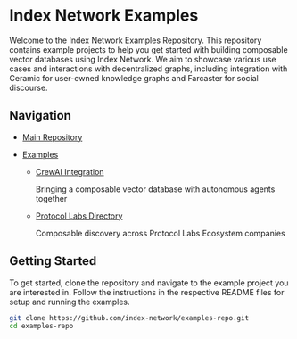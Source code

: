 # Index Network Examples

Welcome to the Index Network Examples Repository. This repository contains example projects to help you get started with building composable vector databases using Index Network. We aim to showcase various use cases and interactions with decentralized graphs, including integration with Ceramic for user-owned knowledge graphs and Farcaster for social discourse.

## Navigation

- [Main Repository](https://github.com/index-network/index)
- [Examples](#examples)

  - [CrewAI Integration](https://github.com/indexnetwork/examples/tree/main/crewai)

    Bringing a composable vector database with autonomous agents together

  - [Protocol Labs Directory ](https://github.com/indexnetwork/example-pl-directory)

    Composable discovery across Protocol Labs Ecosystem companies

## Getting Started

To get started, clone the repository and navigate to the example project you are interested in. Follow the instructions in the respective README files for setup and running the examples.

```sh
git clone https://github.com/index-network/examples-repo.git
cd examples-repo
```
